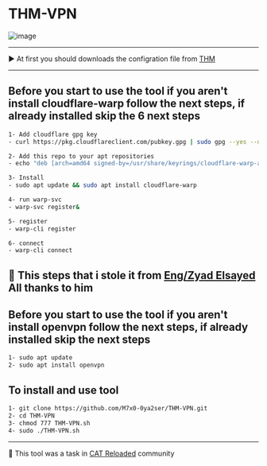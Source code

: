 # THM-VPN

![image](https://github.com/M7x0-0ya2ser/THM-VPN/assets/115821128/640dcfdb-212b-4b5e-a836-09c73a6c7e1e)

---

▶ At first you should downloads the configration file from [THM](https://tryhackme.com/r/access) 

---

## Before you start to use the tool if you aren't install cloudflare-warp follow the next steps, if already installed skip the 6 next steps


```bash
1- Add cloudflare gpg key
- curl https://pkg.cloudflareclient.com/pubkey.gpg | sudo gpg --yes --dearmor --output /usr/share/keyrings/cloudflare-warp-archive-keyring.gpg

2- Add this repo to your apt repositories
- echo "deb [arch=amd64 signed-by=/usr/share/keyrings/cloudflare-warp-archive-keyring.gpg] https://pkg.cloudflareclient.com/ buster main" | sudo tee /etc/apt/sources.list.d/cloudflare-client.list

3- Install
- sudo apt update && sudo apt install cloudflare-warp

4- run warp-svc
- warp-svc register&

5- register
- warp-cli register

6- connect
- warp-cli connect
```
📌 This steps that i stole it from [Eng/Zyad Elsayed](https://www.facebook.com/Zyad.Elsayed.2) All thanks to him <br/>
---
## Before you start to use the tool if you aren't install openvpn follow the next steps, if already installed skip the next steps

```bash
1- sudo apt update
2- sudo apt install openvpn
```



## To install and use tool<br/>
```bash
1- git clone https://github.com/M7x0-0ya2ser/THM-VPN.git
2- cd THM-VPN
3- chmod 777 THM-VPN.sh
4- sudo ./THM-VPN.sh
```

---
📌 This tool was a task in [CAT Reloaded](https://catreloaded.org/) community
